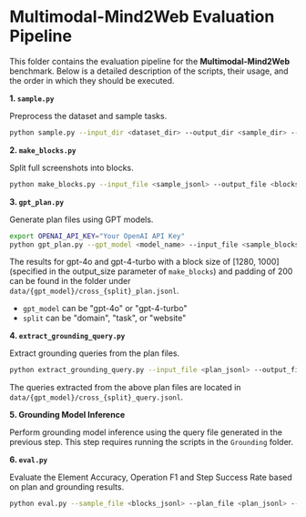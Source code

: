 # Multimodal-Mind2Web Evaluation Pipeline

This folder contains the evaluation pipeline for the **Multimodal-Mind2Web** benchmark. Below is a detailed description of the scripts, their usage, and the order in which they should be executed.

**1. `sample.py`**

Preprocess the dataset and sample tasks.

```bash
python sample.py --input_dir <dataset_dir> --output_dir <sample_dir> --samples_per_split <num_samples>
```

**2. `make_blocks.py`**

Split full screenshots into blocks.

```bash
python make_blocks.py --input_file <sample_jsonl> --output_file <blocks_jsonl> --image_folder <screenshots_dir> --output_folder <blocks_dir>
```

**3. `gpt_plan.py`**

Generate plan files using GPT models.

```bash
export OPENAI_API_KEY="Your OpenAI API Key"
python gpt_plan.py --gpt_model <model_name> --input_file <sample_blocks_jsonl> --output_file <plan_jsonl> --blocks <blocks_dir>
```

The results for gpt-4o and gpt-4-turbo with a block size of [1280, 1000] (specified in the output_size parameter of `make_blocks`) and padding of 200 can be found in the folder under `data/{gpt_model}/cross_{split}_plan.jsonl`.

- `gpt_model` can be "gpt-4o" or "gpt-4-turbo"
- `split` can be "domain", "task", or "website"

**4. `extract_grounding_query.py`**

Extract grounding queries from the plan files.

```bash
python extract_grounding_query.py --input_file <plan_jsonl> --output_file <query_jsonl> --blocks <blocks_dir>
```

The queries extracted from the above plan files are located in `data/{gpt_model}/cross_{split}_query.jsonl`.

**5. Grounding Model Inference**

Perform grounding model inference using the query file generated in the previous step. This step requires running the scripts in the `Grounding` folder.

**6. `eval.py`**

Evaluate the Element Accuracy, Operation F1 and Step Success Rate based on plan and grounding results.

```bash
python eval.py --sample_file <blocks_jsonl> --plan_file <plan_jsonl> --ans_file <grounding_answer_jsonl> --blocks <blocks_dir>
```